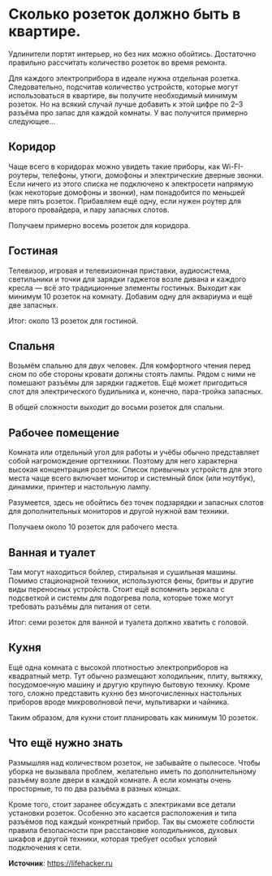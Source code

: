 # Сколько розеток должно быть в квартире.
Удлинители портят интерьер, но без них можно обойтись. Достаточно правильно рассчитать количество розеток во время ремонта.

Для каждого электроприбора в идеале нужна отдельная розетка. Следовательно, подсчитав количество устройств, которые могут использоваться в квартире, вы получите необходимый минимум розеток. Но на всякий случай лучше добавить к этой цифре по 2–3 разъёма про запас для каждой комнаты. У вас получится примерно следующее…

## Коридор

Чаще всего в коридорах можно увидеть такие приборы, как Wi-FI-роутеры, телефоны, утюги, домофоны и электрические дверные звонки. Если ничего из этого списка не подключено к электросети напрямую (как некоторые домофоны и звонки), нам понадобится по меньшей мере пять розеток. Прибавляем ещё одну, если нужен роутер для второго провайдера, и пару запасных слотов.

Получаем примерно восемь розеток для коридора.

## Гостиная

Телевизор, игровая и телевизионная приставки, аудиосистема, светильники и точки для зарядки гаджетов возле дивана и каждого кресла — всё это традиционные элементы гостиных. Выходит как минимум 10 розеток на комнату. Добавим одну для аквариума и ещё две запасных.

Итог: около 13 розеток для гостиной.

## Спальня

Возьмём спальню для двух человек. Для комфортного чтения перед сном по обе стороны кровати должны стоять лампы. Рядом с ними не помешают разъёмы для зарядки гаджетов. Ещё может пригодиться слот для электрического будильника и, конечно, пара-тройка запасных.

В общей сложности выходит до восьми розеток для спальни.

## Рабочее помещение

Комната или отдельный угол для работы и учёбы обычно представляет собой нагромождение оргтехники. Поэтому для него характерна высокая концентрация розеток. Список привычных устройств для этого места чаще всего включает монитор и системный блок (или ноутбук), динамики, принтер и настольную лампу.

Разумеется, здесь не обойтись без точек подзарядки и запасных слотов для дополнительных мониторов и другой нужной вам техники.

Получаем около 10 розеток для рабочего места.

## Ванная и туалет

Там могут находиться бойлер, стиральная и сушильная машины. Помимо стационарной техники, используются фены, бритвы и другие виды переносных устройств. Стоит ещё вспомнить зеркала с подсветкой и системы для подогрева пола, которые тоже могут требовать разъёмы для питания от сети.

Итог: семи розеток для ванной и туалета должно хватить с головой.

## Кухня

Ещё одна комната с высокой плотностью электроприборов на квадратный метр. Тут обычно размещают холодильник, плиту, вытяжку, посудомоечную машину и другую крупную бытовую технику. Кроме того, сложно представить кухню без многочисленных настольных приборов вроде микроволновой печи, мультиварки и чайника.

Таким образом, для кухни стоит планировать как минимум 10 розеток.

## Что ещё нужно знать

Размышляя над количеством розеток, не забывайте о пылесосе. Чтобы уборка не вызывала проблем, желательно иметь по дополнительному разъёму возле двери в каждой комнате. А если комнаты очень просторные, то по два разъёма в разных концах.

Кроме того, стоит заранее обсуждать с электриками все детали установки розеток. Особенно это касается расположения и типа разъёмов под каждый конкретный прибор. Так вы сможете соблюсти правила безопасности при расстановке холодильников, духовых шкафов и другой техники, которая требует особых условий подключения к сети.

**Источник**: https://lifehacker.ru
